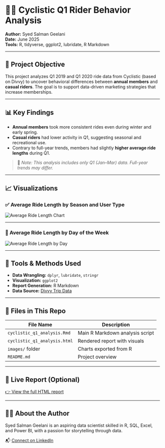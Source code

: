 # 🚴‍♂️ Cyclistic Q1 Rider Behavior Analysis

**Author:** Syed Salman Geelani  
**Date:** June 2025  
**Tools:** R, tidyverse, ggplot2, lubridate, R Markdown

---

## 📌 Project Objective

This project analyzes Q1 2019 and Q1 2020 ride data from Cyclistic (based on Divvy) to uncover behavioral differences between **annual members** and **casual riders**. The goal is to support data-driven marketing strategies that increase memberships.

---

## 📊 Key Findings

- **Annual members** took more consistent rides even during winter and early spring.
- **Casual riders** had lower activity in Q1, suggesting seasonal and recreational use.
- Contrary to full-year trends, members had slightly **higher average ride lengths** during Q1.

> 🧠 *Note: This analysis includes only Q1 (Jan–Mar) data. Full-year trends may differ.*

---

## 📈 Visualizations

### ✅ Average Ride Length by Season and User Type

![Average Ride Length Chart](images/avg_ride_length_by_season.png)

---

### 📆 Average Ride Length by Day of the Week

![Average Ride Length by Day](images/avg_ride_length_by_day.png)

---

## 🧮 Tools & Methods Used

- **Data Wrangling:** `dplyr`, `lubridate`, `stringr`
- **Visualization:** `ggplot2`
- **Report Generation:** R Markdown
- **Data Source:** [Divvy Trip Data](https://divvy-tripdata.s3.amazonaws.com/index.html)

---

## 📄 Files in This Repo

| File Name                      | Description                                 |
|-------------------------------|---------------------------------------------|
| `cyclistic_q1_analysis.Rmd`   | Main R Markdown analysis script             |
| `cyclistic_q1_analysis.html`  | Rendered report with visuals                |
| `images/` folder               | Charts exported from R                     |
| `README.md`                   | Project overview                            |

---

## 🔗 Live Report (Optional)

[👉 View the full HTML report](https://salmangeelani.github.io/cyclistic-q1-analysis/cyclistic_q1_analysis.html)

---

## 🙋‍♂️ About the Author

Syed Salman Geelani is an aspiring data scientist skilled in R, SQL, Excel, and Power BI, with a passion for storytelling through data.

📬 [Connect on LinkedIn](https://linkedin.com/in/salman-geelani)
